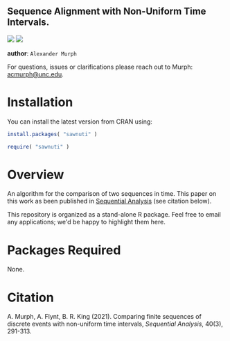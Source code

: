 Sequence Alignment with Non-Uniform Time Intervals.
----
![](https://www.r-pkg.org/badges/version/sawnuti) ![](https://www.r-pkg.org/badges/last-release/sawnuti)

**author**: `Alexander Murph`

For questions, issues or clarifications please reach out to Murph:
acmurph@unc.edu.

Installation
========

You can install the latest version from CRAN using:

``` r
install.packages( "sawnuti" )
```

``` r
require( "sawnuti" )
```

Overview
========

An algorithm for the comparison of two sequences in time.  This paper on this work as been published in [Sequential Analysis](https://www.tandfonline.com/toc/lsqa20/40/3) (see citation below).

This repository is organized as a stand-alone R package.  Feel free to email any applications; we'd be happy to highlight them here.

Packages Required
============

None.

Citation
============

A. Murph, A. Flynt, B. R. King (2021). Comparing finite sequences of discrete events with non-uniform time intervals, <em>Sequential Analysis</em>, 40(3), 291-313.
